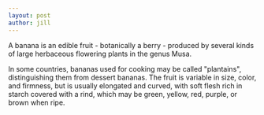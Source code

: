 ```yaml
---
layout: post
author: jill
---
```


A banana is an edible fruit - botanically a berry - produced by several kinds of large
herbaceous flowering plants in the genus Musa.

In some countries, bananas used for cooking may be called "plantains", distinguishing them
from dessert bananas. The fruit is variable in size, color, and firmness, but is usually
elongated and curved, with soft flesh rich in starch covered with a rind, which may be
green, yellow, red, purple, or brown when ripe.

